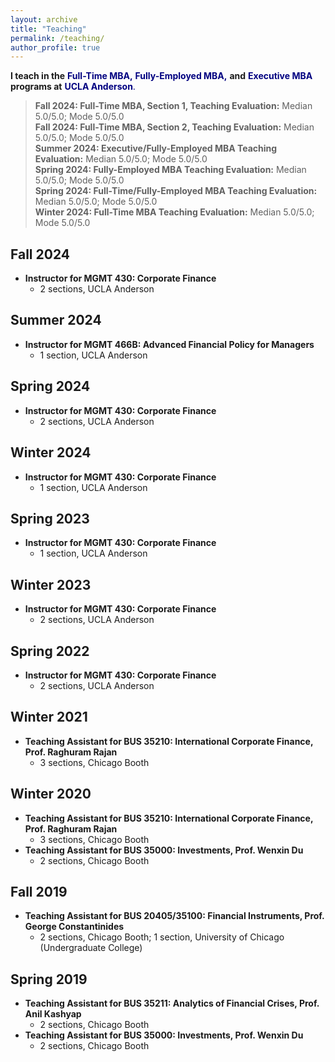 ```yaml
---
layout: archive
title: "Teaching"
permalink: /teaching/
author_profile: true
---
```

**I teach in the** <a href="https://www.anderson.ucla.edu/degrees/full-time-mba" style="color:rgb(0, 0, 128); text-decoration: none;">**Full-Time MBA,**</a> <a href="https://www.anderson.ucla.edu/degrees/fully-employed-mba" style="color:rgb(0, 0, 128); text-decoration: none;">**Fully-Employed MBA,**</a> **and** <a href="https://www.anderson.ucla.edu/degrees/executive-mba" style="color:rgb(0, 0, 128); text-decoration: none;">**Executive MBA** </a> **programs at** <a href="https://www.anderson.ucla.edu/" style="color:rgb(0, 0, 128); text-decoration: none;">**UCLA Anderson**.</a>

> **Fall 2024: Full-Time MBA, Section 1, Teaching Evaluation:** Median 5.0/5.0; Mode 5.0/5.0\
> **Fall 2024: Full-Time MBA, Section 2, Teaching Evaluation:** Median 5.0/5.0; Mode 5.0/5.0\
> **Summer 2024: Executive/Fully-Employed MBA Teaching Evaluation:** Median 5.0/5.0; Mode 5.0/5.0\
> **Spring 2024: Fully-Employed MBA Teaching Evaluation:** Median 5.0/5.0; Mode 5.0/5.0\
> **Spring 2024: Full-Time/Fully-Employed MBA Teaching Evaluation:** Median 5.0/5.0; Mode 5.0/5.0\
> **Winter 2024: Full-Time MBA Teaching Evaluation:** Median 5.0/5.0; Mode 5.0/5.0

## Fall 2024

- **Instructor for MGMT 430: Corporate Finance**
  - 2 sections, UCLA Anderson

## Summer 2024

- **Instructor for MGMT 466B: Advanced Financial Policy for Managers**
  - 1 section, UCLA Anderson
  
## Spring 2024

- **Instructor for MGMT 430: Corporate Finance**
  - 2 sections, UCLA Anderson
  
## Winter 2024

- **Instructor for MGMT 430: Corporate Finance**
  - 1 section, UCLA Anderson

## Spring 2023

- **Instructor for MGMT 430: Corporate Finance**
  - 1 section, UCLA Anderson

## Winter 2023

- **Instructor for MGMT 430: Corporate Finance**
  - 2 sections, UCLA Anderson

## Spring 2022

- **Instructor for MGMT 430: Corporate Finance**
  - 2 sections, UCLA Anderson

## Winter 2021
- **Teaching Assistant for BUS 35210: International Corporate Finance, Prof. Raghuram Rajan**
  - 3 sections, Chicago Booth
 
## Winter 2020

- **Teaching Assistant for BUS 35210: International Corporate Finance, Prof. Raghuram Rajan**
  - 3 sections, Chicago Booth
- **Teaching Assistant for BUS 35000: Investments, Prof. Wenxin Du**
  - 2 sections, Chicago Booth

## Fall 2019

- **Teaching Assistant for BUS 20405/35100: Financial Instruments, Prof. George Constantinides**
  - 2 sections, Chicago Booth; 1 section, University of Chicago (Undergraduate College)

## Spring 2019

- **Teaching Assistant for BUS 35211: Analytics of Financial Crises, Prof. Anil Kashyap**
  - 2 sections, Chicago Booth
- **Teaching Assistant for BUS 35000: Investments, Prof. Wenxin Du**
  - 2 sections, Chicago Booth
